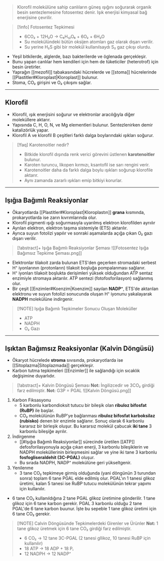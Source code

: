 >Klorofil molekülüne sahip canlıların güneş ışığını soğurarak organik besin sentezlemesine fotosentez denir. Işık enerjisi kimyasal bağ enerjisine çevrilir.

> [!info] Fotosentez Tepkimesi
> - 6CO₂ + 12H₂O -> C₆H₁₂O₆ + 6O₂ + 6H₂O
> - Su molekülündeki bütün oksijen atomları gaz olarak dışarı verilir.
> - Su yerine H₂S gibi bir molekül kullanılsaydı S₂ gaz çıkışı olurdu.

- Yeşil bitkilerde, alglerde, bazı bakterilerde ve öglenada gerçekleşir.
- Bunu yapan canlılar hem kendileri için hem de tüketiciler (heterotrof) için besin üretirler.
- Yaprağın [[mezofil]] tabakasındaki hücrelerde ve [[stoma]] hücrelerinde [[Plastitler#Kloroplast|Kloroplast]] bulunur.
- Stoma, CO₂ girişini ve O₂ çıkışını sağlar.

---
## Klorofil
- Klorofil, ışık enerjisini soğurur ve elektronlar aracılığıyla diğer moleküllere aktarır.
- Yapısında C, H, O, N, ve Mg elementleri bulunur. Sentezlenirken demir katalizörlük yapar.
- Klorofil A ve klorofil B çeşitleri farklı dalga boylarındaki ışıkları soğurur.

> [!faq] Karotenoitler nedir?
> - Bitkide klorofil dışında renk verici görevini üstlenen **karotenoitler** bulunur.
> - Karoten turuncu, likopen kırmızı, ksantofil ise sarı rengini verir.
> - Karotenoitler daha da farklı dalga boylu ışıkları soğurup klorofile aktarır.
> - Aynı zamanda zararlı ışıkları emip bitkiyi korurlar.

---
## Işığıa Bağımlı Reaksiyonlar
- Ökaryotlarda [[Plastitler#Kloroplast|Kloroplastın]] **grana** kısmında, prokaryotlarda ise zarın kıvrımlarında olur.
- Klorofil pigmenti ışığı soğurmasıyla uyarılmış elektron klorofilden ayrıılır
- Ayrılan elektron, elektron taşıma sistemiyle (ETS) aktarılır.
- Ayrıca suyun fotolizi yapılır ve sonraki aşamalarda açığa çıkan O₂ gazı dışarı verilir.

>[!abstract]+ Işığa Bağımlı Reaksiyonlar Şeması
>![[Fotosentez Işığa Bağımsız Tepkime Şeması.png]]

- Elektronlar tilakoit zarda bulunan ETS'den geçerken stromadaki serbest H⁺ iyonlarının (protonların) tilakoit boşluğa pompalanması sağlanır.
- H⁺ iyonları tilakoit boşlukta derişimleri yüksek olduğundan ATP sentaz enzimiyle stromaya aktarılır. ATP sentezi (fotofosforilasyon) sağlanmış olur.
- Bir çeşit [[Enzimler#Koenzim|Koenzim]] sayılan **NADP⁺**, ETS'de aktarılan elektronu ve suyun fotolizi sonucunda oluşan H⁺ iyonunu yakalayarak **NADPH** molekülüne indirgenir.

> [!NOTE] Işığa Bağımlı Tepkimeler Sonucu Oluşan Moleküller 
> - ATP
> - NADPH
> - O₂ Gazı

---
## Işıktan Bağımsız Reaksiyonlar (Kalvin Döngüsü)
- Ökaryot hücrelede **stroma** sıvısında, prokaryotlarda ise [[Sitoplazma|Sitoplazmada]] gerçekleşir.
- Karbon tutma tepkimeleri [[Enzimler]] ile sağlandığı için sıcaklık değişimine duyarlıdır.

>[!abstract]+ Kalvin Döngüsü Şeması
>**Not:** İngilizcedir ve 3CO₂ girdiği farz edilmiştir.
>**Not:** G3P = PGAL
>![[Kalvin Döngüsü.png]]

1. Karbon Fiksasyonu
	- 5 karbonlu karbondioksit tutucu bir bileşik olan **ribuloz bifosfat (RuBP)** ile başlar.
	- CO₂ molekülünün RuBP'ye bağlanması **ribuloz bifosfat karboksilaz (rubisko)** denen bir enzimle sağlanır. Sonuç olarak 6 karbonlu kararsız bir birleşik oluşur. Bu kararsız molekül çabucak **iki tane** 3 karbonlu bileşiğe ayrılır.
2. İndirgenme
	-  [[#Işığıa Bağımlı Reaksiyonlar]] sürecinde üretilen [[ATP]] defosforilasyonuyla açığa çıkan enerji, 3 karbonlu bileşiklerin ve NADPH moleküllerinin birleşmesini sağlar ve yine iki tane 3 karbonlu **fosfogliseraldehit (3C-PGAL)** oluşur.
	- Bu sırada NADPH, NADP⁺ molekülüne geri yükseltgenir.
3. Yenilenme
	- 3 tane CO₂ tepkimeye girmiş olduğunda (yani döngünün 3 turundan sonra) toplam 6 tane PGAL elde edilmiş olur. PGAL'ın 1 tanesi glikoz üretimi, kalan 5 tanesi ise RuBP tutucu molekülünün tekrar yapımı için kullanılır.

- 6 tane CO₂ kullanıldığına 2 tane PGAL glikoz üretimine gönderilir. 1 tane glikoz için 6 tane karbon gerekir. PGAL 3 karbonlu olduğu 2 tane PGAL'de 6 tane karbon buunur. İşte bu sepeble 1 tane glikoz üretimi için 6 tane CO₂ gerekir.

> [!NOTE] Calvin Döngüsünde Tepkimelerdeki Girenler ve Ürünler
> **Not:** 1 tane glikoz üretmek için 6 tane CO₂ girdiği farz edilmiştir.
> - 6 CO₂ -> 12 tane 3C-PGAL (2 tanesi gllikoz, 10 tanesi RuBP için kullanılır)
> - 18 ATP -> 18 ADP + 18 Pᵢ
> - 12 NADPH -> 12 NADP⁺ 